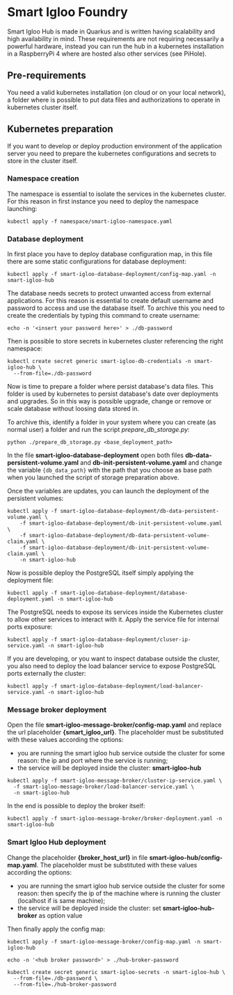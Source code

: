 # Smart Igloo Foundry

Smart Igloo Hub is made in Quarkus and is written having scalability and high availability in mind.
These requirements are not requiring necessarily a powerful hardware, instead you can run the hub in
a kubernetes installation in a RaspberryPi 4 where are hosted also other services (see PiHole).

## Pre-requirements

You need a valid kubernetes installation (on cloud or on your local network), a folder where is
possible to put data files and authorizations to operate in kubernetes cluster itself.

## Kubernetes preparation

If you want to develop or deploy production environment of the application server you need to prepare
the kubernetes configurations and secrets to store in the cluster itself.

### Namespace creation

The namespace is essential to isolate the services in the kubernetes cluster. For this reason
in first instance you need to deploy the namespace launching:

```shell
kubectl apply -f namespace/smart-igloo-namespace.yaml
```

### Database deployment

In first place you have to deploy database configuration map, in this file there are some static configurations
for database deployment:

```shell
kubectl apply -f smart-igloo-database-deployment/config-map.yaml -n smart-igloo-hub
```

The database needs secrets to protect unwanted access from external applications. For this reason
is essential to create default username and password to access and use the database itself.
To archive this you need to create the credentials by typing this command to create username:

```shell
echo -n '<insert your password here>' > ./db-password
```

Then is possible to store secrets in kubernetes cluster referencing the right namespace:

```shell
kubectl create secret generic smart-igloo-db-credentials -n smart-igloo-hub \
  --from-file=./db-password
```

Now is time to prepare a folder where persist database's data files. This folder is used
by kubernetes to persist database's date over deployments and upgrades. So in this way is possible
upgrade, change or remove or scale database without loosing data stored in.

To archive this, identify a folder in your system where you can create (as normal user) a folder
and run the script *prepare_db_storage.py*:

```shell
python ./prepare_db_storage.py <base_deployment_path>
```

In the file **smart-igloo-database-deployment** open both files **db-data-persistent-volume.yaml**
and **db-init-persistent-volume.yaml** and change the variable `{db_data_path}`
with the path that you choose as base path when you launched the script of storage preparation above.

Once the variables are updates, you can launch the deployment of the persistent volumes:

```shell
kubectl apply -f smart-igloo-database-deployment/db-data-persistent-volume.yaml \
    -f smart-igloo-database-deployment/db-init-persistent-volume.yaml \
    -f smart-igloo-database-deployment/db-data-persistent-volume-claim.yaml \
    -f smart-igloo-database-deployment/db-init-persistent-volume-claim.yaml \
    -n smart-igloo-hub
```

Now is possible deploy the PostgreSQL itself simply applying the deployment file:

```shell
kubectl apply -f smart-igloo-database-deployment/database-deployment.yaml -n smart-igloo-hub
```

The PostgreSQL needs to expose its services inside the Kubernetes cluster to allow other
services to interact with it. Apply the service file for internal ports exposure:

```shell
kubectl apply -f smart-igloo-database-deployment/cluser-ip-service.yaml -n smart-igloo-hub
```

If you are developing, or you want to inspect database outside the cluster, you also need to
deploy the load balancer service to expose PostgreSQL ports externally the cluster:

```shell
kubectl apply -f smart-igloo-database-deployment/load-balancer-service.yaml -n smart-igloo-hub
```

### Message broker deployment

Open the file **smart-igloo-message-broker/config-map.yaml** and replace the url placeholder
**{smart_igloo_url}**. The placeholder must be substituted with these values according the
options:

* you are running the smart igloo hub service outside the cluster for some reason: the ip and port
  where the service is running;
* the service will be deployed inside the cluster: **smart-igloo-hub**

```shell
kubectl apply -f smart-igloo-message-broker/cluster-ip-service.yaml \
  -f smart-igloo-message-broker/load-balancer-service.yaml \
  -n smart-igloo-hub
```

In the end is possible to deploy the broker itself:
```shell
kubectl apply -f smart-igloo-message-broker/broker-deployment.yaml -n smart-igloo-hub
```

### Smart Igloo Hub deployment

Change the placeholder **{broker_host_url}** in file **smart-igloo-hub/config-map.yaml**.
The placeholder must be substituted with these values according the options:

* you are running the smart igloo hub service outside the cluster for some reason: then specify the ip of the
machine where is running the cluster (localhost if is same machine);
* the service will be deployed inside the cluster: set **smart-igloo-hub-broker** as option value

Then finally apply the config map:
```shell
kubectl apply -f smart-igloo-message-broker/config-map.yaml -n smart-igloo-hub
```

```shell
echo -n '<hub broker password>' > ./hub-broker-password
```

```shell
kubectl create secret generic smart-igloo-secrets -n smart-igloo-hub \
  --from-file=./db-password \
  --from-file=./hub-broker-password
```